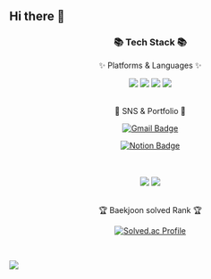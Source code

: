 ## Hi there 👋

<!--
**binwon-Song/binwon-Song** is a ✨ _special_ ✨ repository because its `README.md` (this file) appears on your GitHub profile.

Here are some ideas to get you started:

- 🔭 I’m currently working on ...
- 🌱 I’m currently learning ...
- 👯 I’m looking to collaborate on ...
- 🤔 I’m looking for help with ...
- 💬 Ask me about ...
- 📫 How to reach me: ...
- 😄 Pronouns: ...
- ⚡ Fun fact: ...
-->
<div align=center>
	<h3>📚 Tech Stack 📚</h3>
	<p>✨ Platforms & Languages ✨</p>

<img src="https://img.shields.io/badge/C-A8B9CC?style=flat&logo=C&logoColor=white" />
<img src="https://img.shields.io/badge/C++-00599C?style=flat&logo=C++&logoColor=white" />
<img src="https://img.shields.io/badge/Python-02569B?style=flat&logo=Python&logoColor=white" />
<img src="https://img.shields.io/badge/Linux-FCC624?style=flat&logo=linux&logoColor=white" />
</div>
<br>
<div align=center>
	<p>📡 SNS & Portfolio 📡</p>
	
[![Gmail Badge](https://img.shields.io/badge/Gmail-d14836?style=flat-square&logo=Gmail&logoColor=white&link=mailto:binwon236@gmail.com)](mailto:binwon236@gmail.com)

[![Notion Badge](http://img.shields.io/badge/Notion-000000?style=flat-square&logo=Notion&link=https://www.notion.so/c7f0510ec8914f148131407bf14053d1?pvs=4)](https://song-binwon.notion.site/Resume-34c1afd562124c2b88b650745f3a10ab?pvs=4)
</div>
<br>
<div align=center>
	<br>
	
<img src="https://github-readme-stats.vercel.app/api/top-langs/?username=binwon-song&layout=compact&theme=tokyonight">
<img src="https://github-readme-stats.vercel.app/api?username=binwon-song&show_icons=true&theme=tokyonight">

<br>
<br>
<p>🏆 Baekjoon solved Rank 🏆</p>
	
[![Solved.ac Profile](http://mazassumnida.wtf/api/v2/generate_badge?boj=binwon236)](https://solved.ac/binwon236/)
</div>
<br>

![](./profile-3d-contrib/profile-green-animate.svg)
